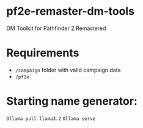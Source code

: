 # pf2e-remaster-dm-tools
DM Toolkit for Pathfinder 2 Remastered

# Requirements
- `/campaign` folder with valid campaign data
- `/pf2e`

# Starting name generator:
`Ollama pull llama3.2`
`Ollama serve`
